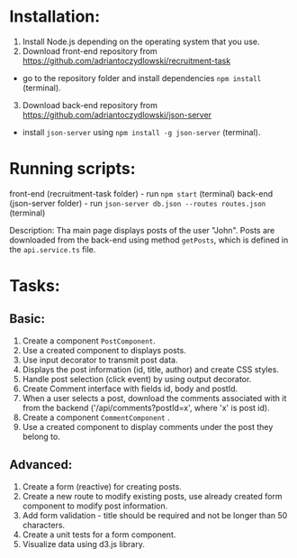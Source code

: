 # Installation:

1.  Install Node.js depending on the operating system that you use.
2.  Download front-end repository from https://github.com/adriantoczydlowski/recruitment-task

* go to the repository folder and install dependencies `npm install` (terminal).

3.  Download back-end repository from https://github.com/adriantoczydlowski/json-server

* install `json-server` using `npm install -g json-server` (terminal).

# Running scripts:

front-end (recruitment-task folder) - run `npm start` (terminal)
back-end (json-server folder) - run `json-server db.json --routes routes.json` (terminal)

Description:
Tha main page displays posts of the user "John". Posts are downloaded from the back-end using method `getPosts`, which is defined in the `api.service.ts` file.

# Tasks:

## Basic:

1.  Create a component `PostComponent`.
2.  Use a created component to displays posts.
3.  Use input decorator to transmit post data.
4.  Displays the post information (id, title, author) and create CSS styles.
5.  Handle post selection (click event) by using output decorator.
6.  Create Comment interface with fields id, body and postId.
7.  When a user selects a post, download the comments associated with it from the backend ('/api/comments?postId=x', where 'x' is post id).
8.  Create a component `CommentComponent` .
9.  Use a created component to display comments under the post they belong to.

## Advanced:

1.  Create a form (reactive) for creating posts.
2.  Create a new route to modify existing posts, use already created form component to modify post information.
3.  Add form validation - title should be required and not be longer than 50 characters.
4.  Create a unit tests for a form component.
5.  Visualize data using d3.js library.
